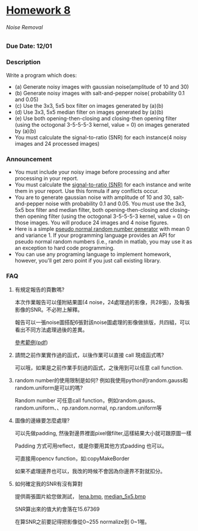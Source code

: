 # [Homework 8](http://cv2.csie.ntu.edu.tw/CV/hw2019/hw8.html)
###### Noise Removal
### Due Date: 12/01
### Description
Write a program which does:
 * (a) Generate noisy images with gaussian noise(amplitude of 10 and 30)
 * (b) Generate noisy images with salt-and-pepper noise( probability 0.1 and 0.05)
 * (c) Use the 3x3, 5x5 box filter on images generated by (a)(b)
 * (d) Use 3x3, 5x5 median filter on images generated by (a)(b)
 * (e) Use both opening-then-closing and closing-then opening filter (using the octogonal 3-5-5-5-3 kernel, value = 0) on images generated by (a)(b)
 * You must calculate the signal-to-ratio (SNR) for each instance(4 noisy images and 24 processed images)
### Announcement
 * You must include your noisy image before processing and after processing in your report.
 * You must calculate the [signal-to-ratio (SNR)](http://cv2.csie.ntu.edu.tw/CV/_material/snr.pdf) for each instance and write them in your report. Use this formula if any conflicts occur.
 * You are to generate gaussian noise with amplitude of 10 and 30, salt-and-pepper noise with probability 0.1 and 0.05. You must use the 3x3, 5x5 box filter and median filter, both opening-then-closing and closing-then opening filter (using the octogonal 3-5-5-5-3 kernel, value = 0) on those images. You will produce 24 images and 4 noise figures.
 * Here is a simple [pseudo normal random number generator](http://cv2.csie.ntu.edu.tw/CV/_material/PNRG.pdf) with mean 0 and variance 1. If your programming language provides an API for pseudo normal random numbers (i.e., randn in matlab, you may use it as an exception to hard code programming.
 * You can use any programing language to implement homework, however, you'll get zero point if you just call existing library.
### FAQ
1. 有規定報告的頁數嗎?
   
   本次作業報告可以僅附結果圖(4 noise，24處理過的影像，共28張)，及每張影像的SNR。不必附上解釋。
   
   報告可以一張noise圖搭配6張對該noise圖處理的影像做排版，共四組，可以看出不同方法處理過後的差異。
   
   [參考範例](http://cv2.csie.ntu.edu.tw/CV/_material/report8_sample_%E6%94%B9.docx)([pdf](http://cv2.csie.ntu.edu.tw/CV/_material/report8_sample_%E6%94%B9.pdf))
   
2. 請問之前作業實作過的函式，以後作業可以直接 call 現成函式嗎?
   
   可以哦，如果是之前作業手刻過的函式，之後用到可以任意 call function.
   
3. random number的使用限制是如何? 例如我使用python的random.gauss和random.uniform是可以的嗎?
   
   Random number 可任意call function，例如random.gauss、random.uniform、、np.random.normal, np.random.uniform等
   
4. 圖像的邊緣要怎麼處理?
   
   可以先做padding, 然後對邊界裡面pixel做filter,這樣結果大小就可跟原圖一樣
   
   Padding 方式可用reflect，或是你要用其他方式padding 也可以。
   
   可直接用opencv function，如:copyMakeBorder
   
   如果不處理邊界也可以，我改的時候不會因為你邊界不對就扣分。
   
5. 如何確定我的SNR有沒有算對
   
   提供兩張圖片給您做測試， [lena.bmp](http://cv2.csie.ntu.edu.tw/CV/hw2019/_material/lena.bmp), [median_5x5.bmp](http://cv2.csie.ntu.edu.tw/CV/hw2019/_material/median_5x5.bmp)
   
   SNR算出來的值大約會落在15.67369
   
   在算SNR之前要記得把影像從0\~255 normalize到 0~1喔。
